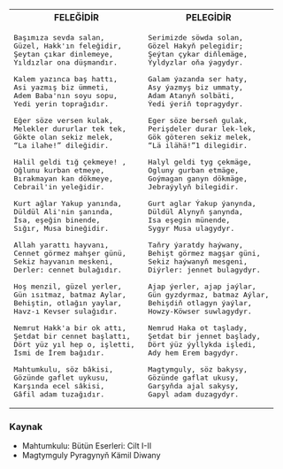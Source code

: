 <table>
<tr>
<th> FELEĞİDİR </th>
<th> PELEGİDİR </th>
</tr>
<tr>
<td>

<pre>
Başımıza sevda salan, 
Güzel, Hakk'ın feleğidir, 
Şeytan çıkar dinlemeye, 
Yıldızlar ona düşmandır. 

Kalem yazınca baş hattı, 
Asi yazmış biz ümmeti, 
Adem Baba'nın soyu sopu, 
Yedi yerin toprağıdır. 

Eğer söze versen kulak, 
Melekler dururlar tek tek, 
Gökte olan sekiz melek, 
“La ilahe!” dileğidir. 

Halil geldi tığ çekmeye! , 
Oğlunu kurban etmeye, 
Bırakmayan kan dökmeye, 
Cebrail'in yeleğidir. 

Kurt ağlar Yakup yanında, 
Düldül Ali'nin şanında, 
İsa, eşeğin binende, 
Sığır, Musa bineğidir. 

Allah yarattı hayvanı, 
Cennet görmez mahşer günü, 
Sekiz hayvanın meskeni, 
Derler: cennet bulağıdır. 

Hoş menzil, güzel yerler, 
Gün ısıtmaz, batmaz Aylar, 
Behiştin, otlağın yaylar, 
Havz-ı Kevser sulağıdır. 

Nemrut Hakk'a bir ok attı, 
Şetdat bir cennet başlattı, 
Dört yüz yıl hep o, işletti, 
İsmi de İrem bağıdır. 

Mahtumkulu, söz bâkisi, 
Gözünde gaflet uykusu, 
Karşında ecel sâkisi, 
Gâfil adam tuzağıdır. 
</pre>

</td>
<td>

<pre>
Serimizde söwda solan,
Gözel Hakyň pelegidir;
Şeýtan çykar diňlemäge,
Ýyldyzlar oňa ýagydyr.
  
Galam ýazanda ser haty,
Asy ýazmyş biz ummaty,
Adam Atanyň solbäti,
Ýedi ýeriň topragydyr.
  
Eger söze berseň gulak,
Perişdeler durar lek-lek,
Gök göteren sekiz melek,
“Lä ilähä!”1 dilegidir.
  
Halyl geldi tyg çekmäge,
Ogluny gurban etmäge,
Goýmagan ganyn dökmäge,
Jebraýylyň bilegidir.
  
Gurt aglar Ýakup ýanynda,
Düldül Alynyň şanynda,
Isa eşegin münende,
Sygyr Musa ulagydyr.
  
Taňry ýaratdy haýwany,
Behişt görmez magşar güni,
Sekiz haýwanyň mesgeni,
Diýrler: jennet bulagydyr.
  
Ajap ýerler, ajap jaýlar,
Gün gyzdyrmaz, batmaz Aýlar,
Behişdiň otlagyn ýaýlar,
Howzy-Köwser suwlagydyr.
  
Nemrud Haka ot taşlady,
Şetdat bir jennet başlady,
Dört ýüz ýyllykda işledi,
Ady hem Erem bagydyr.
  
Magtymguly, söz bakysy,
Gözünde gaflat ukusy,
Garşyňda ajal sakysy,
Gapyl adam duzagydyr.
</pre>

</td>
</tr>
</table>

### Kaynak
- Mahtumkulu: Bütün Eserleri: Cilt I-II
- Magtymguly Pyragynyň Kämil Diwany
